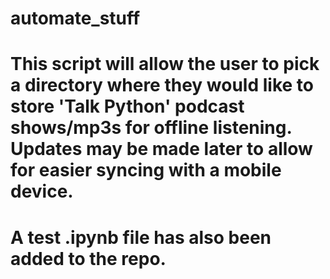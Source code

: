 # automate_stuff
# This script will allow the user to pick a directory where they would like to store 'Talk Python' podcast shows/mp3s for offline listening.  Updates may be made later to allow for easier syncing with a mobile device.
# A test .ipynb file has also been added to the repo.
